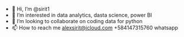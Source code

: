 - 👋 Hi, I’m @sirit1
- 👀 I’m interested in data analytics, dasta science, power BI
- 💞️ I’m looking to collaborate on coding data for python
- 📫 How to reach me alexsirit@icloud.com +584147315760 whatsapp

<!---
sirit1/sirit1 is a ✨ special ✨ repository because its `README.md` (this file) appears on your GitHub profile.
You can click the Preview link to take a look at your changes.
--->
